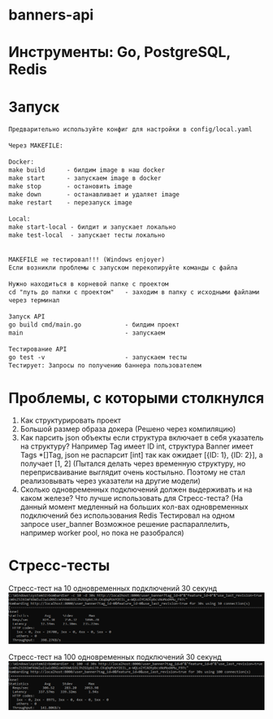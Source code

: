 # banners-api


# Инструменты: Go, PostgreSQL, Redis


# Запуск
```
Предварительно используйте конфиг для настройки в config/local.yaml

Через MAKEFILE:

Docker:
make build      - билдим image в наш docker
make start      - запускаем image в docker
make stop       - остановить image
make down       - останавливает и удаляет image
make restart    - перезапуск image

Local:
make start-local - билдит и запускает локально
make test-local  - запускает тесты локально


MAKEFILE не тестировал!!! (Windows enjoyer) 
Если возникли проблемы с запуском перекопируйте команды с файла

Нужно находиться в корневой папке с проектом
cd "путь до папки с проектом"   - заходим в папку с исходными файлами через терминал 

Запуск API
go build cmd/main.go            - билдим проект
main                            - запускаем

Тестирование API
go test -v                      - запускаем тесты
Тестирует: Запросы по получению баннера пользователем
```

# Проблемы, с которыми столкнулся
1)  Как структурировать проект
2)  Большой размер образа докера (Решено через компиляцию)
3)  Как парсить json объекты если структура включает в себя указатель на структуру? Например Tag имеет ID int, структура Banner имеет Tags *[]Tag, json не распарсит [int] так как ожидает [{ID: 1}, {ID: 2}], а получает [1, 2] (Пытался делать через временную структуру, но переприсваивание выглядит очень костыльно. Поэтому не стал реализовывать через указатели на другие модели)
4)  Сколько одновременных подключений должен выдерживать и на каком железе? Что лучше использовать для Стресс-теста? (На данный момент медленный на больших кол-вах одновременных подключений без использования Redis Тестировал на одном запросе user_banner Возможное решение распараллелить, например worker pool, но пока не разобрался) 


# Стресс-тесты

Стресс-тест на 10 одновременных подключений 30 секунд
![](./docs/img/bench_10.png)

Стресс-тест на 100 одновременных подключений 30 секунд
![](./docs/img/bench_100.png)

